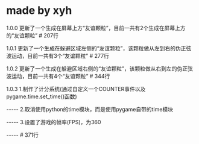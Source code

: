 # made by xyh

1.0.0 更新了一个生成在屏幕上方“友谊颗粒”，目前一共有2个生成在屏幕上方的“友谊颗粒” # 207行

1.0.1 更新了一个生成在躲避区域左侧的“友谊颗粒”，该颗粒做从左到右的伪正弦波运动，目前一共有3个“友谊颗粒” # 277行

1.0.2 更新了一个生成在躲避区域右侧的“友谊颗粒”，该颗粒做从右到左的伪正弦波运动，目前一共有4个“友谊颗粒” # 344行

1.0.3   1.制作了计分系统(通过自定义一个COUNTER事件以及pygame.time.set_time()函数)

-----   2.取消使用python的time模块，而是使用pygame自带的time模块

-----   3.设置了游戏的帧率(FPS)，为360

-----   # 371行
